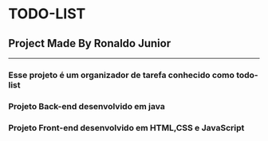 # TODO-LIST

## Project Made By Ronaldo Junior
--- 
### Esse projeto é um organizador de tarefa conhecido como todo-list


### Projeto Back-end desenvolvido em java
### Projeto Front-end desenvolvido em HTML,CSS e JavaScript

